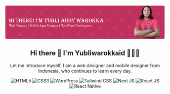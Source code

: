 ![Header](./img/github-header.png)

## <h2 align="center">Hi there 👋 I'm Yubliwarokkaid 🫰💖✨</h2>

<!--
**yubliwarokkaid/yubliwarokkaid** is a ✨ _special_ ✨ repository because its `README.md` (this file) appears on your GitHub profile.

Here are some ideas to get you started:

- 🔭 I’m currently working on ...
- 🌱 I’m currently learning ...
- 👯 I’m looking to collaborate on ...
- 🤔 I’m looking for help with ...
- 💬 Ask me about ...
- 📫 How to reach me: ...
- 😄 Pronouns: ...
- ⚡ Fun fact: ...
-->

<p align="center">Let me introduce myself, I am a web designer and mobile designer from Indonesia, who continues to learn every day.</p>

<div align="center">
    <img  src="https://img.shields.io/badge/HTML5-E34F26?style=for-the-badge&logo=html5&logoColor=white" alt="HTML5">
    <img  src="https://img.shields.io/badge/CSS3-1572B6?style=for-the-badge&logo=css3&logoColor=white" alt="CSS3">
    <img  src="https://img.shields.io/badge/Wordpress-21759B?style=for-the-badge&logo=wordpress&logoColor=white" alt="WordPress">
    <img  src="https://img.shields.io/badge/Tailwind_CSS-38B2AC?style=for-the-badge&logo=tailwind-css&logoColor=white" alt="Tailwind CSS">
    <img  src="https://img.shields.io/badge/next%20js-000000?style=for-the-badge&logo=nextdotjs&logoColor=white" alt="Next JS">
    <img  src="https://img.shields.io/badge/React-20232A?style=for-the-badge&logo=react&logoColor=61DAFB" alt="React JS">
    <img  src="https://img.shields.io/badge/React_Native-20232A?style=for-the-badge&logo=react&logoColor=61DAFB" alt="React Native">
</div>

<!-- ![image](https://img.shields.io/badge/next%20js-000000?style=for-the-badge&logo=nextdotjs&logoColor=white) -->
